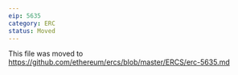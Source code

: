 ```yaml
---
eip: 5635
category: ERC
status: Moved
---
```


This file was moved to https://github.com/ethereum/ercs/blob/master/ERCS/erc-5635.md
